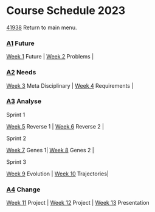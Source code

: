 # Course Schedule  2023
[41938](/) Return to main menu.

<!-- a menu for the schedule-->

### [A1] Future

[Week 1](Agile/Schedule/01)  Future  |
[Week 2](Agile/Schedule/02)  Problems |

### [A2] Needs

[Week 3](Agile/Schedule/03) Meta Disciplinary |
[Week 4](Agile/Schedule/04) Requirements |

### [A3] Analyse

Sprint 1

[Week 5](Agile/Schedule/05) Reverse 1 |
[Week 6](Agile/Schedule/06) Reverse 2 |

Sprint 2

[Week 7](Agile/Schedule/07) Genes 1|
[Week 8](Agile/Schedule/08) Genes 2 |

Sprint 3

[Week 9](Agile/Schedule/09) Evolution |
[Week 10](Agile/Schedule/10) Trajectories|

### [A4] Change

[Week 11](Agile/Schedule/11) Project |
[Week 12](Agile/Schedule/12) Project |
[Week 13](Agile/Schedule/13) Presentation


<!-- LINKS -->
[A1]: Agile/Assignments/A1
[A2]: Agile/Assignments/A2
[A3]: Agile/Assignments/A3
[A4]: Agile/Assignments/A4
[BIM]: /41934/Concepts/BIM
